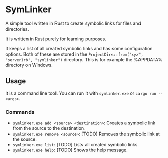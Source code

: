 # SymLinker

A simple tool written in Rust to create symbolic links for files and directories.

It is written in Rust purely for learning purposes.

It keeps a list of all created symbolic links and has some configuration options. Both of these are stored in the `ProjectDirs::from("xyz", "server1rb", "symlinker")` directory. This is for example the %APPDATA% directory on Windows.

## Usage

It is a command line tool. You can run it with `symlinker.exe` or `cargo run -- <args>`.

### Commands

- `symlinker.exe add <source> <destination>`: Creates a symbolic link from the source to the destination.
- `symlinker.exe remove <source>`: [TODO] Removes the symbolic link at the source.
- `symlinker.exe list`: [TODO] Lists all created symbolic links.
- `symlinker.exe help`: [TODO] Shows the help message.

